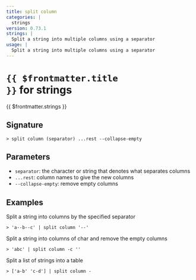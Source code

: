 ```yaml
---
title: split column
categories: |
  strings
version: 0.73.1
strings: |
  Split a string into multiple columns using a separator
usage: |
  Split a string into multiple columns using a separator
---
```


# <code>{{ $frontmatter.title }}</code> for strings

<div class='command-title'>{{ $frontmatter.strings }}</div>

## Signature

```> split column (separator) ...rest --collapse-empty```

## Parameters

 -  `separator`: the character or string that denotes what separates columns
 -  `...rest`: column names to give the new columns
 -  `--collapse-empty`: remove empty columns

## Examples

Split a string into columns by the specified separator
```shell
> 'a--b--c' | split column '--'
```

Split a string into columns of char and remove the empty columns
```shell
> 'abc' | split column -c ''
```

Split a list of strings into a table
```shell
> ['a-b' 'c-d'] | split column -
```
